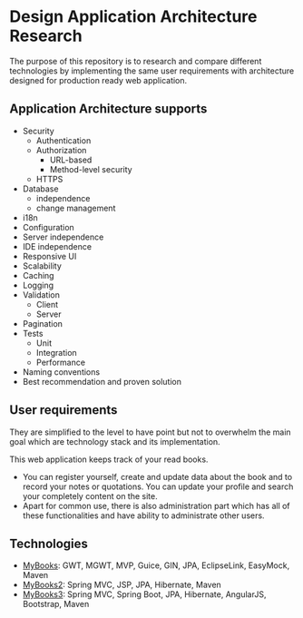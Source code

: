 # Design Application Architecture Research #


The purpose of this repository is to research and compare different technologies by implementing the same user requirements with architecture designed for production ready web application.


## Application Architecture supports ##

 - Security
   - Authentication
   - Authorization
     - URL-based
     - Method-level security
   - HTTPS
 - Database 
   - independence
   - change management
 - i18n
 - Configuration
 - Server independence
 - IDE independence
 - Responsive UI
 - Scalability
 - Caching
 - Logging
 - Validation
   - Client
   - Server
 - Pagination
 - Tests
   - Unit
   - Integration
   - Performance
 - Naming conventions
 - Best recommendation and proven solution


## User requirements ##
 
They are simplified to the level to have point but not to overwhelm the main goal which are technology stack and its implementation.

This web application keeps track of your read books. 
 - You can register yourself, create and update data about the book and to record your notes or quotations. You can update your profile and search your completely content on the site.
 - Apart for common use, there is also administration part which has all of these functionalities and have ability to administrate other users.


## Technologies ##

 - [MyBooks](https://github.com/mstane/lab/tree/master/mybooks): GWT, MGWT, MVP, Guice, GIN, JPA, EclipseLink, EasyMock, Maven
 - [MyBooks2](https://github.com/mstane/lab/tree/master/mybooks2): Spring MVC, JSP, JPA, Hibernate, Maven
 - [MyBooks3](https://github.com/mstane/lab/tree/master/mybooks3): Spring MVC, Spring Boot, JPA, Hibernate, AngularJS, Bootstrap, Maven


 